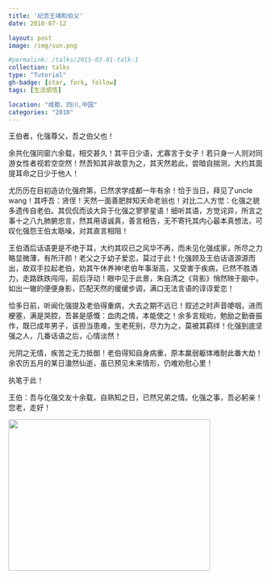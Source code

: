 ```yaml
---
title: '纪念王靖和伯父'
date: 2010-07-12

layout: post
image: /img/sun.png

#permalink: /talks/2015-03-01-talk-1
collection: talks
type: "Tutorial"
gh-badge: [star, fork, follow]
tags: [生活感悟]

location: "成都，四川,中国"
categories: "2010"
---
```


王伯者，化强尊父，吾之伯父也！

余共化强同窗六余载，相交甚久！其平日少语，尤寡言于女子！若只身一人则对同游女性者视若空空然！然吾知其非故意为之，其天然若此，尝暗自揣测，大约其面提耳命之日少于他人！

尤历历在目初造访化强府第，已然求学成都一年有余！恰于当日，拜见了uncle  wang！其呼吾：贤侄！天然一面善肥胖知天命老翁也！对比二人方觉：化强之貌多遗传自老伯。其侃侃而谈大异于化强之寥寥星语！细听其语，方觉诧异，所言之事十之八九肺腑忠言，然其用语诚真，善言相告，无不寄托其内心最本真想法，可叹化强怨王伯太聒噪，对其直言相阻！

王伯酒后话语更是不绝于耳，大约其叹已之风华不再，而未见化强成家，所尽之力略显微薄，有所汗颜！老父之于幼子爱恋，莫过于此！化强顾及王伯话语源源而出，故双手拉起老伯，劝其午休养神!老伯年事渐高，又受害于疾病，已然不胜酒力，走路跌跌闯闯，前后浮动！眼中见于此景，朱自清之《背影》悄然映于脑中，如出一辙的便便身影，匹配天然的缓缓步调，满口无法言语的谆谆爱恋！

恰多日前，听闻化强提及老伯得重病，大去之期不远已！叙述之时声音哽咽，进而梗塞，满是哭腔，吾甚是感慨：血肉之情，本能使之！余多言规劝，勉励之勤奋振作，既已成年男子，该担当患难，生老死别，尽力为之，莫被其羁绊！化强到底坚强之人，几番话语之后，心情淡然！

光阴之无情，疾苦之无力抵御！老伯得知自身病重，原本羸弱躯体难耐此番大劫！余农历五月的某日溘然仙逝，虽已预见未来情形，仍难劝慰心里！

执笔于此！

王伯：吾与化强交友十余载，自熟知之日，已然兄弟之情。化强之事，吾必躬亲！您老，走好！
<br>

<img src="https://chaoxiyan1225.github.io/img/gexing/youdeng.jpg" align="center" height="300" width="400">
